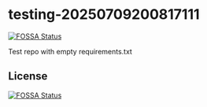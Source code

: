 # testing-20250709200817111
[![FOSSA Status](https://app.fossa.com/api/projects/git%2Bgithub.com%2Fkirogum%2Ftesting-20250709200817111.svg?type=shield)](https://app.fossa.com/projects/git%2Bgithub.com%2Fkirogum%2Ftesting-20250709200817111?ref=badge_shield)

Test repo with empty requirements.txt


## License
[![FOSSA Status](https://app.fossa.com/api/projects/git%2Bgithub.com%2Fkirogum%2Ftesting-20250709200817111.svg?type=large)](https://app.fossa.com/projects/git%2Bgithub.com%2Fkirogum%2Ftesting-20250709200817111?ref=badge_large)